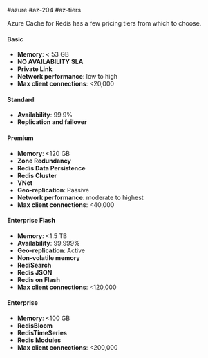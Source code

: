 #azure #az-204 #az-tiers 

Azure Cache for Redis has a few pricing tiers from which to choose.

#### Basic
- **Memory**: < 53 GB
- **NO AVAILABILITY SLA**
- **Private Link**
- **Network performance**: low to high
- **Max client connections**: <20,000

#### Standard
- **Availability**: 99.9%
- **Replication and failover**

#### Premium
- **Memory**: <120 GB
- **Zone Redundancy**
- **Redis Data Persistence**
- **Redis Cluster**
- **VNet**
- **Geo-replication**: Passive
- **Network performance**: moderate to highest
- **Max client connections**: <40,000

#### Enterprise Flash
- **Memory**: <1.5 TB
- **Availability**: 99.999%
- **Geo-replication**: Active
- **Non-volatile memory**
- **RediSearch**
- **Redis JSON**
- **Redis on Flash**
- **Max client connections**: <120,000

#### Enterprise
- **Memory**: <100 GB
- **RedisBloom**
- **RedisTimeSeries**
- **Redis Modules**
- **Max client connections**: <200,000